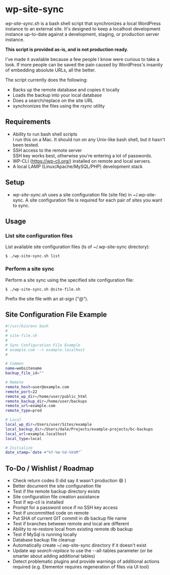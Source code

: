 # wp-site-sync

_wp-site-sync.sh_ is a bash shell script that synchronizes a local WordPress instance to an external site. It's designed to keep a localhost development instance up-to-date against a development, staging, or production server instance.

**This script is provided as-is, and is not production ready.**

I've made it available because a few people I know were curious to take a look. If more people can be saved the pain caused by WordPress's insanity of embedding absolute URLs, all the better.

The script currently does the following:
- Backs up the remote database and copies it locally
- Loads the backup into your local database
- Does a search/replace on the site URL
- synchronizes the files using the _rsync_ utility

## Requirements

- Ability to run bash shell scripts<br>I run this on a Mac. It should run on any Unix-like bash shell, but it hasn't been tested.
- SSH access to the remote server<br>
SSH key works best, otherwise you're entering a lot of passwords.
- WP-CLI (https://wp-cli.org/) installed on remote and local servers.
- A local LAMP (Linux/Apache/MySQL/PHP) development stack

## Setup

- *wp-site-sync.sh* uses a site configuration file (site file) in ~/.wp-site-sync. A site configuration file is required for each pair of sites you want to sync.

## Usage

### List site configuration files

List available site configuration files (ls of ~/.wp-site-sync directory):

```
$ ./wp-site-sync.sh list
```

### Perform a site sync

Perform a site sync using the specified site configuration file:

```
$ ./wp-site-sync.sh @site-file.sh
```

Prefix the site file with an at-sign ("@").

## Site Configuration File Example

```bash
#!/usr/bin/env bash
#
# site-file.sh
#
# Sync Configuration File Example
# example.com --> example.localhost
#

# Common
name=websitename
backup_file_id=""

# Remote
remote_host=user@example.com
remote_port=22
remote_wp_dir=/home/user/public_html
remote_backup_dir=/home/user/backups
remote_url=example.com
remote_type=prod

# Local
local_wp_dir=/Users/user/Sites/example
local_backup_dir=/Users/dale/Projects/example-projects/bc-backups
local_url=example.localhost
local_type=local

# Initialize
date_stamp=`date +"%Y-%m-%d-%k%M"`
```

## To-Do / Wishlist / Roadmap

- Check return codes (I did say it wasn't production :smile: )
- Better document the site configuration file
- Test if the remote backup directory exists
- Site configuration file creation assistance
- Test if wp-cli is installed
- Prompt for a password once if no SSH key access
- Test if uncommitted code on remote
- Put SHA of current GIT commit in db backup file name
- Test if branches between remote and local are different
- Ability to re-restore local from existing remote db backup
- Test if MySql is running locally
- Database backup file cleanup
- Automatically create ~/.wp-site-sync directory if it doesn't exist
- Update *wp search-replace* to use the --all-tables parameter (or be smarter about adding additional tables)
- Detect problematic plugins and provide warnings of additional actions required (e.g. Elementor requires regeneration of files via UI tool)
